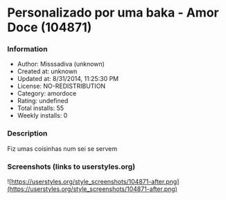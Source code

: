 # Personalizado por uma baka - Amor Doce (104871)

### Information
- Author: Misssadiva (unknown)
- Created at: unknown
- Updated at: 8/31/2014, 11:25:30 PM
- License: NO-REDISTRIBUTION
- Category: amordoce
- Rating: undefined
- Total installs: 55
- Weekly installs: 0


### Description
Fiz umas coisinhas num sei se servem


### Screenshots (links to userstyles.org)
![https://userstyles.org/style_screenshots/104871-after.png](https://userstyles.org/style_screenshots/104871-after.png)


